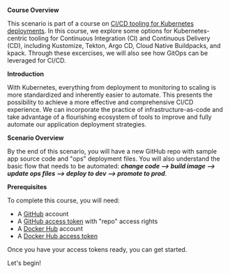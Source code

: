 **Course Overview**

This scenario is part of a course on [CI/CD tooling for Kubernetes deployments](https://www.katacoda.com/springone-tour-2020-cicd). 
In this course, we explore some options for Kubernetes-centric tooling for Continuous Integration (CI) and Continuous Delivery (CD), including Kustomize, Tekton, Argo CD, Cloud Native Buildpacks, and kpack. 
Through these excercises, we will also see how GitOps can be leveraged for CI/CD.

**Introduction**

With Kubernetes, everything from deployment to monitoring to scaling is more standardized and inherently easier to automate. 
This presents the possibility to achieve a more effective and comprehensive CI/CD experience. 
We can incorporate the practice of infrastructure-as-code and take advantage of a flourishing ecosystem of tools to improve and fully automate our application deployment strategies.

**Scenario Overview**

By the end of this scenario, you will have a new GitHub repo with sample app source code and "ops" deployment files. 
You will also understand the basic flow that needs to be automated: _**change code --> build image --> update ops files --> deploy to dev --> promote to prod**_.

**Prerequisites**

To complete this course, you will need:
- A [GitHub](https://github.com) account
- A [GitHub access token](https://help.github.com/en/github/authenticating-to-github/creating-a-personal-access-token-for-the-command-line) with "repo" access rights
- A [Docker Hub](https://hub.docker.com) account
- A [Docker Hub access token](https://docs.docker.com/docker-hub/access-tokens)

Once you have your access tokens ready, you can get started.

Let's begin!
